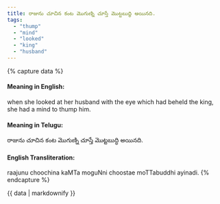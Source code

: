 ```yaml
---
title: రాజును చూచిన కంట మొగుణ్ని చూస్తే మొట్టబుద్ధి అయినది.
tags:
  - "thump"
  - "mind"
  - "looked"
  - "king"
  - "husband"
---
```


{% capture data %}
#### Meaning in English:
when she looked at her husband with the eye which had beheld the king, she had a mind to thump him.

#### Meaning in Telugu:
రాజును చూచిన కంట మొగుణ్ని చూస్తే మొట్టబుద్ధి అయినది.

#### English Transliteration:
raajunu choochina kaMTa moguNni choostae moTTabuddhi ayinadi.
{% endcapture %}

{{ data | markdownify }}

